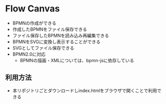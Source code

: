 # Flow Canvas
- BPMNの作成ができる
- 作成したBPMNをファイル保存できる
- ファイル保存したBPMNを読み込み再編集できる
- BPMNをSVGに変換し表示することができる
- SVGとしてファイル保存できる
- BPMN2.0に対応
  - BPMNの描画・XMLについては、bpmn-jsに依存している

## 利用方法
- 本リポジトリごとダウンロードしindex.htmlをブラウザで開くことで利用できる
